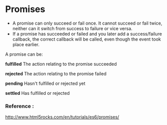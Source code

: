 
# Promises

* A promise can only succeed or fail once. It cannot succeed or fail twice, neither can it switch from success to failure or vice versa.
* If a promise has succeeded or failed and you later add a success/failure callback, the correct callback will be called, even though the event took place earlier.

A promise can be:

__fulfilled__ The action relating to the promise succeeded 

__rejected__  The action relating to the promise failed

__pending__   Hasn't fulfilled or rejected yet 

__settled__   Has fulfilled or rejected



### Reference :
http://www.html5rocks.com/en/tutorials/es6/promises/
